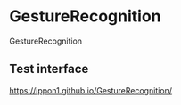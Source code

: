 # GestureRecognition
GestureRecognition

## Test interface
https://ippon1.github.io/GestureRecognition/
